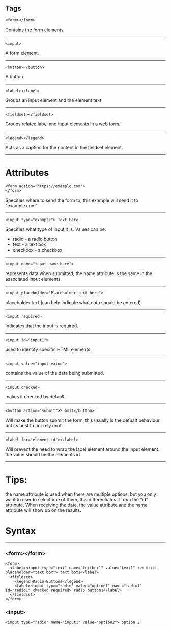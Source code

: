 ## Tags

```
<form></form>
```
Contains the form elements

-----
```
<input>
```
A form element.

-----
```
<button></button>
```
A button

----
```
<label></label>
```
Groups an input element and the element text

----

```
<fieldset></fieldset>
```
Groups related label and input elements in a web form.

----
```
<legend></legend>
```
Acts as a caption for the content in the fieldset element.

----

# Attributes

```
<form action="https://example.com">
</form>
```
Specifies where to send the form to, this example will send it to "example.com"

----
```
<input type="example"> Text_Here
```
Specifies what type of input it is.
Values can be:
* radio - a radio button
* text - a text box
* checkbox - a checkbox.

----
```
<input name="input_name_here">
```
represents data when submitted, the name attribute is the same in the associated input elements.

----
```
<input placeholder="Placeholder text here">
```
placeholder text (can help indicate what data should be entered)

----
```
<input required>
```
Indicates that the input is required.

----
```
<input id="input1">
```
used to identify specific HTML elements.

----
```
<input value="input-value">
```
contains the value of the data being submitted.

----
```
<input checked>
```
makes it checked by default.

----
```
<button action="submit">Submit</button>
```
Will make the button submit the form, this usually is the defualt behaviour but its best to not rely on it.

-------
```
<label for="element_id"></label>
```
Will prevent the need to wrap the label element around the input element. the value should be the elements id.

------
# Tips:
the name attribute is used when there are multiple options, but you only want to user to select one of them, this differentiates it from the “id” attribute.
When receiving the data, the value attribute and the name attribute will show up on the results.

# Syntax
------
### \<form>\</form>
```
<form>
  <label><input type="text" name="textbox1" value="text1" required placeholder="text box"> text box1</label>
  <fieldset>
    <legend>Radio-Buttons</legend>
    <label><input type="radio" value="option1" name="radio1" id="radio1" checked required> radio button1</label>
  </fieldset>
</form>
```
### \<input>
```
<input type="radio" name="input1" value="option2"> option 2
```

